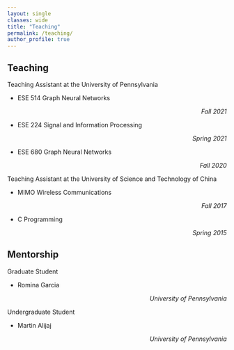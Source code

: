```yaml
---
layout: single
classes: wide
title: "Teaching"
permalink: /teaching/
author_profile: true
---
```


## Teaching
Teaching Assistant at the University of Pennsylvania

- ESE 514 Graph Neural Networks <p align="right">*Fall 2021* </p>
- ESE 224 Signal and Information Processing <p align="right">*Spring 2021*</p>  
- ESE 680 Graph Neural Networks  <p align="right">*Fall 2020*
</p>    
Teaching Assistant at the University of Science and Technology of China

- MIMO Wireless Communications <p align="right"> *Fall 2017*</p>      
- C Programming  <p align="right">  *Spring 2015* </p>        

## Mentorship

Graduate Student
- Romina Garcia  <p align="right"> *University of Pennsylvania*</p>

Undergraduate Student
- Martin Alijaj  <p align="right"> *University of Pennsylvania*</p>

